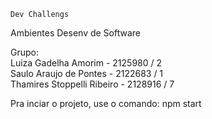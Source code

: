 `Dev Challengs`

Ambientes Desenv de Software

Grupo:</br>
Luiza Gadelha Amorim - 2125980 / 2</br>
Saulo Araujo de Pontes - 2122683 / 1</br>
Thamires Stoppelli Ribeiro - 2128916 / 7</br>

Pra inciar o projeto, use o comando: npm start
